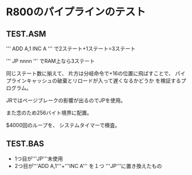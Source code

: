 ﻿# R800のパイプラインのテスト

## TEST.ASM

'''
ADD A,1
INC A
'''
で2ステート+1ステート=3ステート

'''
JP nnnn
'''
でRAM上なら3ステート

同じステート数に揃えて、
片方は分岐命令で+16の位置に飛ばすことで、
パイプラインキャッシュの破棄とリロードが入って遅くなるかどうか
を検証するプログラム。

JRではページブレークの影響が出るのでJPを使用。

また念のため256バイト境界に配置。

$4000回のループを、
システムタイマーで検査。

## TEST.BAS

- 1つ目が'''JP'''未使用
- 2つ目が'''ADD A,1'''+'''INC A''' を１つ '''JP'''に置き換えたもの
